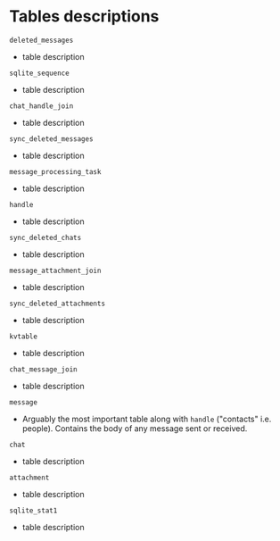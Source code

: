 # Tables descriptions

`deleted_messages`

* table description

`sqlite_sequence`

* table description

`chat_handle_join`

* table description

`sync_deleted_messages`

* table description

`message_processing_task`

* table description

`handle`

* table description

`sync_deleted_chats`

* table description

`message_attachment_join`

* table description

`sync_deleted_attachments`

* table description

`kvtable`

* table description

`chat_message_join`

* table description

`message`

* Arguably the most important table along with `handle` ("contacts" i.e. people). Contains the body of any message sent or received. 

`chat`

* table description

`attachment`

* table description

`sqlite_stat1`

* table description